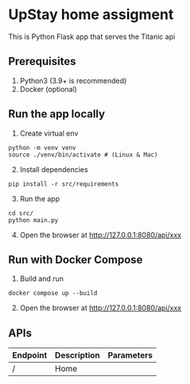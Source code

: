# UpStay home assigment

This is Python Flask app that serves the Titanic api

## Prerequisites
1. Python3 (3.9+ is recommended)
2. Docker (optional)

## Run the app locally
1. Create virtual env
```
python -m venv venv
source ./venv/bin/activate # (Linux & Mac)
```
2. Install dependencies
```
pip install -r src/requirements
```
3. Run the app
```
cd src/
python main.py
```
4. Open the browser at http://127.0.0.1:8080/api/xxx

## Run with Docker Compose
1. Build and run
```
docker compose up --build
```
2. Open the browser at http://127.0.0.1:8080/api/xxx


## APIs

| Endpoint             | Description      | Parameters  |
|----------------------|------------------|-------------|
| /                    | Home             |             |

